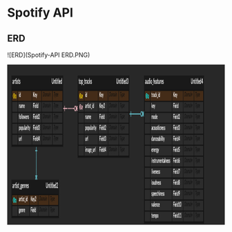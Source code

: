 # Spotify API

## ERD

![ERD](Spotify-API ERD.PNG)

<img src="./Spotify-API ERD.PNG"  width="700" height="370">
